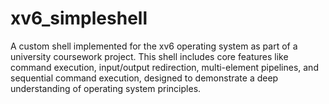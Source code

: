 # xv6_simpleshell

A custom shell implemented for the xv6 operating system as part of a university coursework project. This shell includes core features like command execution, input/output redirection, multi-element pipelines, and sequential command execution, designed to demonstrate a deep understanding of operating system principles.
